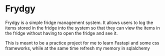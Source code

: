 # Frydgy
Frydgy is a simple fridge management system. It allows users to log the items stored in the fridge into the system so that they can view the items in the fridge without having to open the fridge and see it.

This is meant to be a practice project for me to learn Fastapi and some css frameworks, while at the same time refresh my memory in sqlalchemy
